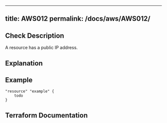
---
title: AWS012
permalink: /docs/aws/AWS012/
---


## Check Description

A resource has a public IP address.

## Explanation

## Example

```
"resource" "example" {
	todo
}
```

## Terraform Documentation
